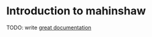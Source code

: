 # Introduction to mahinshaw

TODO: write [great documentation](http://jacobian.org/writing/what-to-write/)
